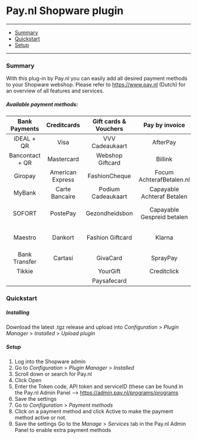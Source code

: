 # Pay.nl Shopware plugin
---
- [Summary](#summary)
- [Quickstart](#quickstart)
- [Setup](#setup)
---
### Summary
With this plug-in by Pay.nl you can easily add all desired payment methods to your Shopware webshop. Please refer to https://www.pay.nl (Dutch) for an overview of all features and services. 
##### Available payment methods:
Bank Payments  | Creditcards | Gift cards & Vouchers | Pay by invoice | Others | 
:-----------: | :-----------: | :-----------: | :-----------: | :-----------: |
iDEAL + QR |Visa | VVV Cadeaukaart | AfterPay | PayPal |
Bancontact + QR |  Mastercard | Webshop Giftcard | Billink | WeChatPay | 
Giropay |American Express | FashionCheque |Focum AchterafBetalen.nl | AmazonPay |
MyBank | Carte Bancaire | Podium Cadeaukaart | Capayable Achteraf Betalen | Cashly | 
SOFORT | PostePay | Gezondheidsbon | Capayable Gespreid betalen | Pay Fixed Price (phone) |
Maestro | Dankort | Fashion Giftcard | Klarna | Instore Payments (POS) |
Bank Transfer | Cartasi | GivaCard | SprayPay | Przelewy24 | 
| Tikkie | | YourGift | Creditclick | | 
| | | Paysafecard |
### Quickstart
##### Installing
Download the latest .tgz release and upload into *Configuration* > *Plugin Manager* > *Installed* > *Upload plugin*
##### Setup
1. Log into the Shopware admin
2. Go to *Configuration* > *Plugin Manager* > *Installed*
3. Scroll down or search for Pay.nl
4. Click Open
5. Enter the Token code, API token and serviceID (these can be found in the Pay.nl Admin Panel --> https://admin.pay.nl/programs/programs
6. Save the settings
7. Go to *Configuration* > *Payment methods*
8. Click on a payment method and click Active to make the payment method active or not.
9. Save the settings
Go to the *Manage* > *Services* tab in the Pay.nl Admin Panel to enable extra payment methods
